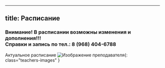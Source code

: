 
---
title: Расписание
---

### Внимание! В расписании возможны изменения и дополнения!!! <br>  Справки и запись по тел.: 8 (968) 404-6788

Актуальное расписание ![Изображение преподавателя](<a href="https://vk.com/megapolis_tro">){: class="teachers-images" }
